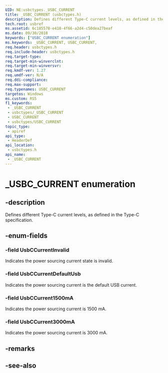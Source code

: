 ```yaml
---
UID: NE:usbctypes._USBC_CURRENT
title: _USBC_CURRENT (usbctypes.h)
description: Defines different Type-C current levels, as defined in the Type-C specification.
tech.root: usbref
ms.assetid: 6c185578-e418-4f66-a2d4-c50dea27beaf
ms.date: 09/30/2018
keywords: ["USBC_CURRENT enumeration"]
ms.keywords: _USBC_CURRENT, USBC_CURRENT,
req.header: usbctypes.h
req.include-header: usbctypes.h
req.target-type: 
req.target-min-winverclnt: 
req.target-min-winversvr: 
req.kmdf-ver: 1.27
req.umdf-ver: N/A
req.ddi-compliance: 
req.max-support: 
req.typenames: USBC_CURRENT
targetos: Windows
ms.custom: RS5
f1_keywords:
 - _USBC_CURRENT
 - usbctypes/_USBC_CURRENT
 - USBC_CURRENT
 - usbctypes/USBC_CURRENT
topic_type:
 - apiref
api_type:
 - HeaderDef
api_location:
 - usbctypes.h
api_name:
 - _USBC_CURRENT
---
```


# _USBC_CURRENT enumeration


## -description

Defines different Type-C current levels, as defined in the Type-C specification.

## -enum-fields

### -field UsbCCurrentInvalid 

Indicates the power sourcing current state is invalid.

### -field UsbCCurrentDefaultUsb 

Indicates the power sourcing current is the default USB current.

### -field UsbCCurrent1500mA 

Indicates the power sourcing current is 1500 mA.

### -field UsbCCurrent3000mA 

Indicates the power sourcing current is 3000 mA.

## -remarks

## -see-also

